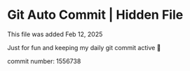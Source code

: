 # Git Auto Commit | Hidden File

This file was added Feb 12, 2025

Just for fun and keeping my daily git commit active 🤪

commit number: 1556738
